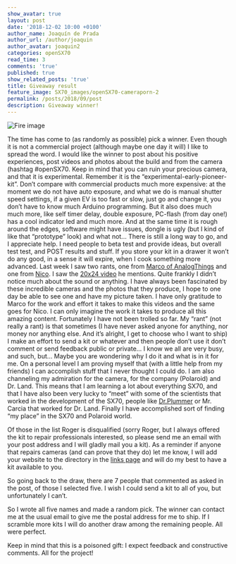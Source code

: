```yaml
---
show_avatar: true
layout: post
date: '2018-12-02 10:00 +0100'
author_name: Joaquín de Prada
author_url: /author/joaquin
author_avatar: joaquin2
categories: openSX70
read_time: 3
comments: 'true'
published: true
show_related_posts: 'true'
title: Giveaway result
feature_image: SX70_images/openSX70-cameraporn-2
permalink: /posts/2018/09/post
description: Giveaway winner!
---
```

![Fire image]({{site.url}}/{{site.baseurl}}img/2018/12/giveaway-result.jpg)

The time has come to (as randomly as possible) pick a winner.
Even though it is not a commercial project (although maybe one day it will) I like to spread the word. I would like the winner to post about his positive experiences, post videos and photos about the build and from the camera (hashtag #openSX70.
Keep in mind that you can ruin your precious camera, and that it is experimental. Remember it is the “experimental-early-pioneer-kit”.
Don’t compare with commercial products much more expensive: at the moment we do not have auto exposure, and what we do is manual shutter speed settings, if a given EV is too fast or slow, just go and change it, you don’t have to know much Arduino programming. 
But it also does much much more, like self timer delay, double exposure, PC-flash (from day one!) has a cool indicator led and much more. And at the same time it is rough around the edges, software might have issues, dongle is ugly (but I kind of like that “prototype” look) and what not...
There is still a long way to go, and I appreciate help. I need people to beta test and provide ideas, but overall test test, and POST results and stuff.
If you store your kit in a drawer it won’t do any good, in a sense it will expire, when I cook something more advanced.
Last week I saw two rants, one from [Marco of AnalogThings](https://youtu.be/5iRgSnfQVvM) and one from [Nico](https://www.youtube.com/channel/UCkcuvqBAZPgTJ9evx9wkzvA).
I saw the [20x24 video](https://youtu.be/0Clh9YL_4yw) he mentions. Quite frankly I didn’t notice much about the sound or anything. I have always been fascinated by these incredible cameras and the photos that they produce, I hope to one day be able to see one and have my picture taken. I have only gratitude to Marco for the work and effort it takes to make this videos and the same goes for Nico. I can only imagine the work it takes to produce all this amazing content. Fortunately I have not been trolled so far. 
My “rant” (not really a rant) is that sometimes (I have never asked anyone for anything, nor money nor anything else. And it’s alright, I get to choose who I want to ship) I make an effort to send a kit or whatever and then people don’t use it don’t comment or send feedback public or private... I know we all are very busy, and such, but...
Maybe you are wondering why I do it and what is in it for me. 
On a personal level I am proving myself that (with a little help from my friends) I can accomplish stuff that I never thought I could do. 
I am also channeling my admiration for the camera, for the company (Polaroid) and Dr. Land. This means that I am learning a lot about everything SX70, and that I have also been very lucky to “meet” with some of the scientists that worked in the development of the SX70, people like [Dr.Plummer](http://www.wtpoptics.com/about.html) or Mr. Carcia that worked for Dr. Land.
Finally I have accomplished sort of finding “my place” in the SX70 and Polaroid world.

Of those in the list Roger is disqualified (sorry Roger, but I always offered the kit to repair professionals interested, so please send me an email with your post address and I will gladly mail you a kit). As a reminder if anyone that repairs cameras (and can prove that they do) let me know, I will add your website to the directory in the [links page](https://opensx70.com/links) and will do my best to have a kit available to you.

So going back to the draw, there are 7 people that commented as asked in the post, of those I selected five. I wish I could send a kit to all of you, but unfortunately I can’t.

So I wrote all five names and made a random pick. The winner can contact me at the usual email to give me the postal address for me to ship. If I scramble more kits I will do another draw among the remaining people. All were perfect. 

Keep in mind that this is a poisoned gift: I expect feedback and constructive comments. All for the project!




